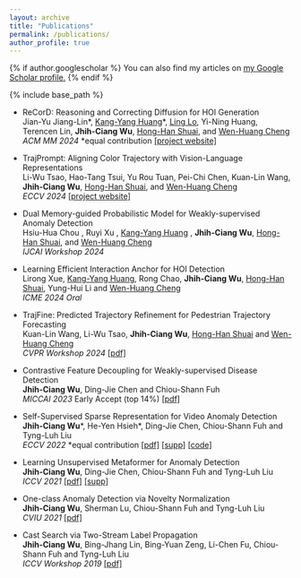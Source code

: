 ```yaml
---
layout: archive
title: "Publications"
permalink: /publications/
author_profile: true
---
```


{% if author.googlescholar %}
  You can also find my articles on <u><a href="{{author.googlescholar}}">my Google Scholar profile</a>.</u>
{% endif %}

{% include base_path %}


* ReCorD: Reasoning and Correcting Diffusion for HOI Generation  
Jian-Yu Jiang-Lin\*, [Kang-Yang Huang](https://alberthkyhky.github.io/)\*, [Ling Lo](https://lynn-ling-lo.github.io/), Yi-Ning Huang, Terencen Lin, **Jhih-Ciang Wu**, [Hong-Han Shuai](https://basiclab.lab.nycu.edu.tw/), and [Wen-Huang Cheng](https://www.csie.ntu.edu.tw/~wenhuang/)   
*ACM MM 2024* *equal contribution [[project website]](https://alberthkyhky.github.io/ReCorD/)

* TrajPrompt: Aligning Color Trajectory with Vision-Language Representations  
Li-Wu Tsao, Hao-Tang Tsui, Yu Rou Tuan, Pei-Chi Chen, Kuan-Lin Wang, **Jhih-Ciang Wu**, [Hong-Han Shuai](https://basiclab.lab.nycu.edu.tw/), and [Wen-Huang Cheng](https://www.csie.ntu.edu.tw/~wenhuang/)   
*ECCV 2024* [[project website]](https://trajprompt.github.io/)

* Dual Memory-guided Probabilistic Model for Weakly-supervised Anomaly Detection  
Hsiu-Hua Chou , Ruyi Xu , [Kang-Yang Huang](https://alberthkyhky.github.io/) , **Jhih-Ciang Wu**, [Hong-Han Shuai](https://basiclab.lab.nycu.edu.tw/), and [Wen-Huang Cheng](https://www.csie.ntu.edu.tw/~wenhuang/)  
*IJCAI Workshop 2024*

* Learning Efficient Interaction Anchor for HOI Detection  
Lirong Xue, [Kang-Yang Huang](https://alberthkyhky.github.io/), Rong Chao, **Jhih-Ciang Wu**, [Hong-Han Shuai](https://basiclab.lab.nycu.edu.tw/), Yung-Hui Li and [Wen-Huang Cheng](https://www.csie.ntu.edu.tw/~wenhuang/)   
*ICME 2024 Oral*

* TrajFine: Predicted Trajectory Refinement for Pedestrian Trajectory Forecasting  
Kuan-Lin Wang, Li-Wu Tsao, **Jhih-Ciang Wu**, [Hong-Han Shuai](https://basiclab.lab.nycu.edu.tw/) and [Wen-Huang Cheng](https://www.csie.ntu.edu.tw/~wenhuang/)  
*CVPR Workshop 2024* [[pdf]](https://openaccess.thecvf.com/content/CVPR2024W/WAD/papers/Wang_TrajFine_Predicted_Trajectory_Refinement_for_Pedestrian_Trajectory_Forecasting_CVPRW_2024_paper.pdf)

* Contrastive Feature Decoupling for Weakly-supervised Disease Detection  
 **Jhih-Ciang Wu**, Ding-Jie Chen and Chiou-Shann Fuh  
*MICCAI 2023* Early Accept (top 14%) [[pdf]](https://link.springer.com/content/pdf/10.1007/978-3-031-43904-9_25.pdf?pdf=inline%20link)

* Self-Supervised Sparse Representation for Video Anomaly Detection  
 **Jhih-Ciang Wu**\*, He-Yen Hsieh\*, Ding-Jie Chen, Chiou-Shann Fuh and Tyng-Luh Liu  
*ECCV 2022* *equal contribution [[pdf]](https://www.ecva.net/papers/eccv_2022/papers_ECCV/papers/136730727.pdf) [[supp]](https://www.ecva.net/papers/eccv_2022/papers_ECCV/papers/136730727-supp.pdf) [[code]](https://github.com/louisYen/S3R)

* Learning Unsupervised Metaformer for Anomaly Detection  
 **Jhih-Ciang Wu**, Ding-Jie Chen, Chiou-Shann Fuh and Tyng-Luh Liu  
*ICCV 2021* [[pdf]](https://openaccess.thecvf.com/content/ICCV2021/papers/Wu_Learning_Unsupervised_Metaformer_for_Anomaly_Detection_ICCV_2021_paper.pdf) [[supp]](https://openaccess.thecvf.com/content/ICCV2021/supplemental/Wu_Learning_Unsupervised_Metaformer_ICCV_2021_supplemental.pdf)

* One-class Anomaly Detection via Novelty Normalization  
 **Jhih-Ciang Wu**, Sherman Lu, Chiou-Shann Fuh and Tyng-Luh Liu  
*CVIU 2021* [[pdf]](https://www.sciencedirect.com/science/article/abs/pii/S1077314221000709)

* Cast Search via Two-Stream Label Propagation  
 **Jhih-Ciang Wu**, Bing-Jhang Lin, Bing-Yuan Zeng, Li-Chen Fu, Chiou-Shann Fuh and Tyng-Luh Liu  
*ICCV Workshop 2019* [[pdf]](https://openaccess.thecvf.com/content_ICCVW_2019/html/WIDER/Wu_Cast_Search_via_Two-Stream_Label_Propagation_ICCVW_2019_paper.html)




